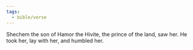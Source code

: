 ```yaml
---
tags:
  - bible/verse
---
```

Shechem the son of Hamor the Hivite, the prince of the land, saw her. He took her, lay with her, and humbled her.